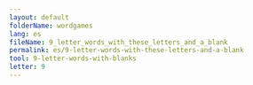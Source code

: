 ```yaml
---
layout: default
folderName: wordgames
lang: es
fileName: 9_letter_words_with_these_letters_and_a_blank
permalink: es/9-letter-words-with-these-letters-and-a-blank
tool: 9-letter-words-with-blanks
letter: 9
---
```

